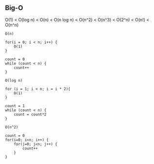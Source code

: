 ## Big-O

O(1) < O(log n) < O(n) < O(n log n) < O(n^2) < O(n^3) < O(2^n) < O(n!) < O(n^n)

`O(n)`

```
for(i = 0; i < n; i++) {
    O(1)
}

count = 0
while (count < n) {
    count++
}
```


`O(log n)`

```
for (i = 1; i < n; i = i * 2){
    O(1)
}

count = 1
while (count < n) {
	count = count*2
}
```


`O(n^2)`

```
count = 0
for(i=0; i<n; i++) {
    for(j=0; j<n; j++) {
        count++
    }
}
```